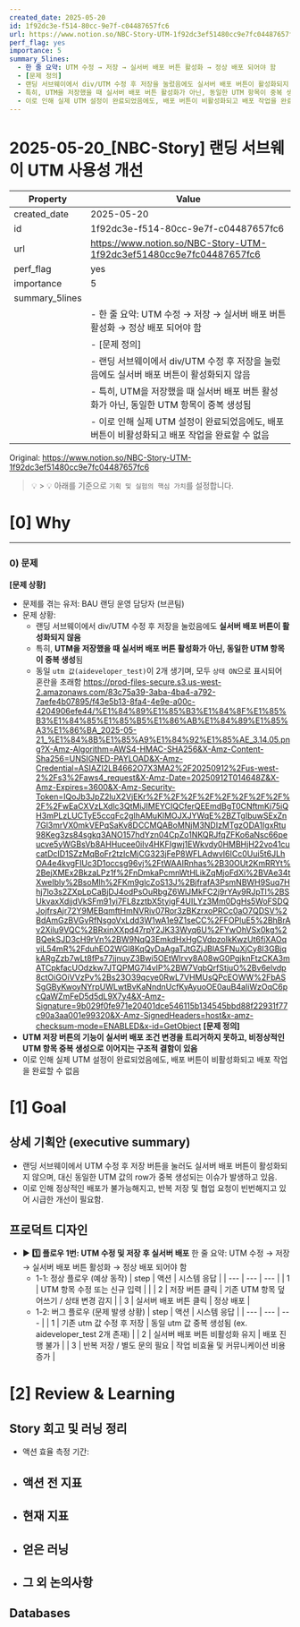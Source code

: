 ```yaml
---
created_date: 2025-05-20
id: 1f92dc3e-f514-80cc-9e7f-c04487657fc6
url: https://www.notion.so/NBC-Story-UTM-1f92dc3ef51480cc9e7fc04487657fc6
perf_flag: yes
importance: 5
summary_5lines:
  - 한 줄 요약: UTM 수정 → 저장 → 실서버 배포 버튼 활성화 → 정상 배포 되어야 함
  - [문제 정의]
  - 랜딩 서브웨이에서 div/UTM 수정 후 저장을 눌렀음에도 실서버 배포 버튼이 활성화되지 않음
  - 특히, UTM을 저장했을 때 실서버 배포 버튼 활성화가 아닌, 동일한 UTM 항목이 중복 생성됨
  - 이로 인해 실제 UTM 설정이 완료되었음에도, 배포 버튼이 비활성화되고 배포 작업을 완료할 수 없음
---
```


# 2025-05-20_[NBC-Story] 랜딩 서브웨이 UTM 사용성 개선

| Property | Value |
| --- | --- |
| created_date | 2025-05-20 |
| id | 1f92dc3e-f514-80cc-9e7f-c04487657fc6 |
| url | https://www.notion.so/NBC-Story-UTM-1f92dc3ef51480cc9e7fc04487657fc6 |
| perf_flag | yes |
| importance | 5 |
| summary_5lines | |
|  | - 한 줄 요약: UTM 수정 → 저장 → 실서버 배포 버튼 활성화 → 정상 배포 되어야 함 |
|  | - [문제 정의] |
|  | - 랜딩 서브웨이에서 div/UTM 수정 후 저장을 눌렀음에도 실서버 배포 버튼이 활성화되지 않음 |
|  | - 특히, UTM을 저장했을 때 실서버 배포 버튼 활성화가 아닌, 동일한 UTM 항목이 중복 생성됨 |
|  | - 이로 인해 실제 UTM 설정이 완료되었음에도, 배포 버튼이 비활성화되고 배포 작업을 완료할 수 없음 |

Original: https://www.notion.so/NBC-Story-UTM-1f92dc3ef51480cc9e7fc04487657fc6

> 💡 
    > 💡 아래를 기준으로 `기획 및 실험의 핵심 가치`를 설정합니다.

# [0] Why

---

### 0) 문제
**[문제 상황]**
- 문제를 겪는 유저: BAU 랜딩 운영 담당자 (브콘팀)
- 문제 상황:
  - 랜딩 서브웨이에서 div/UTM 수정 후 저장을 눌렀음에도 **실서버 배포 버튼이 활성화되지 않음**
  - 특히, **UTM을 저장했을 때 실서버 배포 버튼 활성화가 아닌, 동일한 UTM 항목이 중복 생성**됨
  - 동일 `utm 값(aideveloper_test)`이 2개 생기며, 모두 `상태 ON`으로 표시되어 혼란을 초래함
  https://prod-files-secure.s3.us-west-2.amazonaws.com/83c75a39-3aba-4ba4-a792-7aefe4b07895/f43e5b13-8fa4-4e9e-a00c-4204906efe44/%E1%84%89%E1%85%B3%E1%84%8F%E1%85%B3%E1%84%85%E1%85%B5%E1%86%AB%E1%84%89%E1%85%A3%E1%86%BA_2025-05-21_%E1%84%8B%E1%85%A9%E1%84%92%E1%85%AE_3.14.05.png?X-Amz-Algorithm=AWS4-HMAC-SHA256&X-Amz-Content-Sha256=UNSIGNED-PAYLOAD&X-Amz-Credential=ASIAZI2LB4662O7X3MA2%2F20250912%2Fus-west-2%2Fs3%2Faws4_request&X-Amz-Date=20250912T014648Z&X-Amz-Expires=3600&X-Amz-Security-Token=IQoJb3JpZ2luX2VjEKr%2F%2F%2F%2F%2F%2F%2F%2F%2F%2FwEaCXVzLXdlc3QtMiJIMEYCIQCferQEEmdBgT0CNftmKj75iQH3mPLzLUCTyE5ccqFc2gIhAMuKlMOJXJYWqE%2BZTgIbuwSExZn7Gl3mrVX0mkVEPqSaKv8DCCMQABoMNjM3NDIzMTgzODA1IgxRtu98Keg3zs84sgkq3ANO157hdYzn04CpZo1NKQRJfqZFKo6aNsc66peucve5yWGBsVb8AHHucee0iIv4HKFIgwj1EWkvdy0HMBHjH22vo41cucatDcID1SZzMqBoFr2tzIcMjCG323jFeP8WFLAdwvI6ICc0Uui5t6JLhOA4e4kvgFIUc3D1occsg96vj%2FtWAAIRnhas%2B30OUt2KmRRYt%2BejXMEx2BkzaLPz1f%2FnDmkaPcmnWtHLikZqMjoFdXi%2BVAe34tXweIbly%2BsoMlh%2FKm9glcZoS13J%2BjfrafA3PsmNBWH9Suq7Hhj7lo3s2ZXpLpCaBjDJ4odPsOuRbgZ6WlJMkFC2j9rYAy9RJpTl%2BSUkvaxXdijdVkSFm91yi7FL8zztbX5tyigF4UILYz3Mm0DgHs5WoFSDQJojfrsAjr72Y9MEBqmftHmNVRiv07Ror3zBKzrxoPRCc0aO7QDSV%2BdAmGzBVGvRfNsgoVxLdd3W1wA1e9Z1seCC%2FFOPluE5%2BhBrAv2Xilu9VQC%2BRxinXXpd47rpY2JK33Wyq6U%2FYwOhVSx0kg%2BQekSJD3cH9rVn%2BW9NqQ3EmkdHxHgCVdpzoIkKwzUt6fjXAOqviL54mR%2FduhEO2WGl8KqQyDaAgaTJtGZjJBlASFNuXjCy8I3GBjqkARgZzb7wLt8fPs77jjnuyZ3Bwi5OEtWIrvy8A08wG0PgjknFtzCKA3mATCpkfacUOdzkw7JTQPMG7l4vlP%2BW7VqbQrfStjuO%2Bv6elvdp8ctOiGOiVVzPv%2Bs23O39qcye0RwL7VHMUsQPcEOWW%2FbASSgGByKwoyNYrpUWLwtBvKaNndnUcfKyAyuoOE0auB4aIiWzOqC6pcQaWZmFeD5d5dL9X7y4&X-Amz-Signature=9b029f0fe971e20401dce546115b134545bbd88f22931f77c90a3aa001e99320&X-Amz-SignedHeaders=host&x-amz-checksum-mode=ENABLED&x-id=GetObject
**[문제 정의]**
- **UTM 저장 버튼의 기능이 실서버 배포 조건 변경을 트리거하지 못하고, 비정상적인 UTM 항목 중복 생성으로 이어지는 구조적 결함이 있음**
- 이로 인해 실제 UTM 설정이 완료되었음에도, 배포 버튼이 비활성화되고 배포 작업을 완료할 수 없음

# [1] Goal

## 상세 기획안 (executive summary)
- 랜딩 서브웨이에서 UTM 수정 후 저장 버튼을 눌러도 실서버 배포 버튼이 활성화되지 않으며, 대신 동일한 UTM 값의 row가 중복 생성되는 이슈가 발생하고 있음. 
- 이로 인해 정상적인 배포가 불가능해지고, 반복 저장 및 협업 요청이 빈번해지고 있어 시급한 개선이 필요함.

## 프로덕트 디자인
- ▶ **1️⃣ 플로우 1번: UTM 수정 및 저장 후 실서버 배포**
  한 줄 요약: UTM 수정 → 저장 → 실서버 배포 버튼 활성화 → 정상 배포 되어야 함
  - 1-1: 정상 플로우 (예상 동작)
| step | 액션 | 시스템 응답 |
| --- | --- | --- |
| 1 | UTM 항목 수정 또는 신규 입력 |  |
| 2 | 저장 버튼 클릭 | 기존 UTM 항목 덮어쓰기 / 상태 변경 감지 |
| 3 | 실서버 배포 버튼 클릭 | 정상 배포 |
  - 1-2: 버그 플로우 (문제 발생 상황)
| step | 액션 | 시스템 응답 |
| --- | --- | --- |
| 1 | 기존 utm 값 수정 후 저장 | 동일 utm 값 중복 생성됨 (ex. aideveloper_test 2개 존재) |
| 2 | 실서버 배포 버튼 비활성화 유지 | 배포 진행 불가 |
| 3 | 반복 저장 / 별도 문의 필요 | 작업 비효율 및 커뮤니케이션 비용 증가 |

# [2] Review & Learning

## Story 회고 및 러닝 정리
- 액션 효율 측정 기간: 
- 액션 전 지표
  - 
- 현재 지표
  - 
- 얻은 러닝
  - 
- 그 외 논의사항
  -

## Databases
